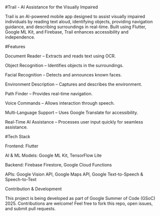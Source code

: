 #Trail - AI Assistance for the Visually Impaired

Trail is an AI-powered mobile app designed to assist visually impaired individuals by reading text aloud, identifying objects, providing navigation guidance, and describing surroundings in real-time. Built using Flutter, Google ML Kit, and Firebase, Trail enhances accessibility and independence.

#Features

Document Reader – Extracts and reads text using OCR.

Object Recognition – Identifies objects in the surroundings.

Facial Recognition – Detects and announces known faces.

Environment Description – Captures and describes the environment.

Path Finder – Provides real-time navigation.

Voice Commands – Allows interaction through speech.

Multi-Language Support – Uses Google Translate for accessibility.

Real-Time AI Assistance – Processes user input quickly for seamless assistance.

#Tech Stack

Frontend: Flutter

AI & ML Models: Google ML Kit, TensorFlow Lite

Backend: Firebase Firestore, Google Cloud Functions

APIs: Google Vision API, Google Maps API, Google Text-to-Speech & Speech-to-Text

Contribution & Development

This project is being developed as part of Google Summer of Code (GSoC) 2025. Contributions are welcome! Feel free to fork this repo, open issues, and submit pull requests.
